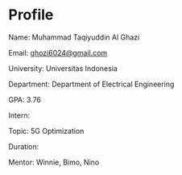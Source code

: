 # Profile

Name: Muhammad Taqiyuddin Al Ghazi

Email: ghozi6024@gmail.com

University: Universitas Indonesia

Department: Department of Electrical Engineering

GPA: 3.76

Intern:

Topic: 5G Optimization

Duration:

Mentor: Winnie, Bimo, Nino


